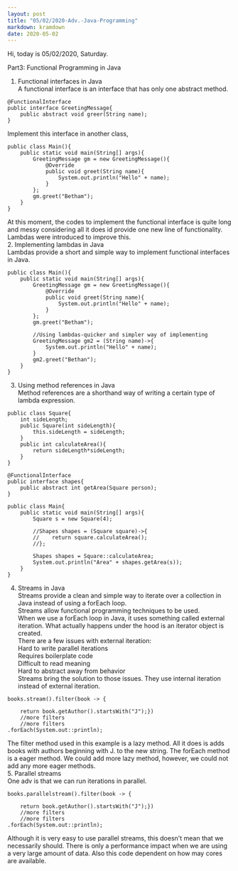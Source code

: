 ```yaml
---
layout: post
title: "05/02/2020-Adv.-Java-Programming"
markdown: kramdown
date: 2020-05-02
---
```


Hi, today is 05/02/2020, Saturday.

Part3: Functional Programming in Java  
1. Functional interfaces in Java  
A functional interface is an interface that has only one abstract method.  
```
@FunctionalInterface
public interface GreetingMessage{  
    public abstract void greer(String name);
}

```
Implement this interface in another class,  
```
public class Main(){ 
    public static void main(String[] args){  
        GreetingMessage gm = new GreetingMessage(){  
            @Override  
            public void greet(String name){
                System.out.println("Hello" + name);
            }
        };
        gm.greet("Betham");
    }
}
```
At this moment, the codes to implement the functional interface is quite long and messy considering all it does id 
provide one new line of functionality. Lambdas were introduced to improve this.  
2. Implementing lambdas in Java  
Lambdas provide a short and simple way to implement functional interfaces in Java.  
```
public class Main(){ 
    public static void main(String[] args){  
        GreetingMessage gm = new GreetingMessage(){  
            @Override  
            public void greet(String name){
                System.out.println("Hello" + name);
            }
        };
        gm.greet("Betham");
        
        //Using lambdas-quicker and simpler way of implementing
        GreetingMessage gm2 = (String name)->{
            System.out.println("Hello" + name);
        }
        gm2.greet("Bethan");
    }
}
```  
3. Using method references in Java  
Method references are a shorthand way of writing a certain type of lambda expression.  
```
public class Square{
    int sideLength;
    public Square(int sideLength){
        this.sideLength = sideLength;
    }
    public int calculateArea(){
        return sideLength*sideLength;
    }
}

@FunctionalInterface
public interface shapes{
    public abstract int getArea(Square person);
}

public class Main{
    public static void main(String[] args){
        Square s = new Square(4);
        
        //Shapes shapes = (Square square)->{
        //    return square.calculateArea();
        //};
        
        Shapes shapes = Square::calculateArea;
        System.out.println("Area" + shapes.getArea(s));
    }
}

```  
4. Streams in Java  
Streams provide a clean and simple way to iterate over a collection in Java instead of using a forEach loop.  
Streams allow functional programming techniques to be used.  
When we use a forEach loop in Java, it uses something called external iteration. What actually happens under the hood is an iterator 
object is created.  
There are a few issues with external iteration:  
Hard to write parallel iterations  
Requires boilerplate code  
Difficult to read meaning  
Hard to abstract away from behavior  
Streams bring the solution to those issues. They use internal iteration instead of external iteration.  
```
books.stream().filter(book -> {

    return book.getAuthor().startsWith("J");})
    //more filters
    //more filters
.forEach(System.out::println);

```  
The filter method used in this example is a lazy method. All it does is adds books with authors beginning with J.
to the new string. The forEach method is a eager method. We could add more lazy method, however, we could not add any more
eager methods.  
5. Parallel streams  
One adv is that we can run iterations in parallel.  
```
books.parallelstream().filter(book -> {

    return book.getAuthor().startsWith("J");})
    //more filters
    //more filters
.forEach(System.out::println);

```  
Although it is very easy to use parallel streams, this doesn't mean that we necessarily should. There is only 
a performance impact when we are using a very large amount of data. Also this code dependent on how may cores are available.


